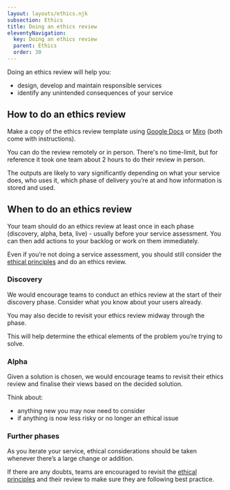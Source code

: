 ```yaml
---
layout: layouts/ethics.njk
subsection: Ethics
title: Doing an ethics review
eleventyNavigation:
  key: Doing an ethics review
  parent: Ethics
  order: 30
---
```


Doing an ethics review will help you:

- design, develop and maintain responsible services
- identify any unintended consequences of your service

## How to do an ethics review

Make a copy of the ethics review template using [Google Docs](https://docs.google.com/document/d/1GRHSKxj3_zXubfDkGHQp9Y2_6wpf9_dcB9qCuHQS4xM/edit) or [Miro](https://miro.com/app/board/uXjVPlD7OmE=/?share_link_id=60340973454) (both come with instructions).

You can do the review remotely or in person. There's no time-limit, but for reference it took one team about 2 hours to do their review in person.

The outputs are likely to vary significantly depending on what your service does, who uses it, which phase of delivery you’re at and how information is stored and used.

## When to do an ethics review

Your team should do an ethics review at least once in each phase (discovery, alpha, beta, live) - usually before your service assessment. You can then add actions to your backlog or work on them immediately.

Even if you’re not doing a service assessment, you should still consider the [ethical principles](/ethics/principles/) and do an ethics review.

### Discovery

We would encourage teams to conduct an ethics review at the start of their discovery phase. Consider what you know about your users already.

You may also decide to revisit your ethics review midway through the phase.

This will help determine the ethical elements of the problem you’re trying to solve.

### Alpha

Given a solution is chosen, we would encourage teams to revisit their ethics review and finalise their views based on the decided solution.

Think about:

- anything new you may now need to consider
- if anything is now less risky or no longer an ethical issue

### Further phases

As you iterate your service, ethical considerations should be taken whenever there’s a large change or addition.

If there are any doubts, teams are encouraged to revisit the [ethical principles](/ethics/principles/) and their review to make sure they are following best practice.
